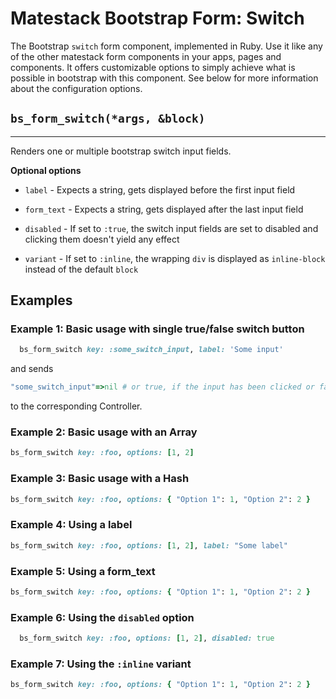 # Matestack Bootstrap Form: Switch

The Bootstrap `switch` form component, implemented in Ruby. Use it like any of the other matestack form components in your apps, pages and components. It offers customizable options to simply achieve what is possible in bootstrap with this component. See below for more information about the configuration options.

## `bs_form_switch(*args, &block)`
----

Renders one or multiple bootstrap switch input fields.

**Optional options**

* `label` - Expects a string, gets displayed before the first input field

* `form_text` - Expects a string, gets displayed after the last input field

* `disabled` - If set to `:true`, the switch input fields are set to disabled and clicking them doesn't yield any effect

* `variant` - If set to `:inline`, the wrapping `div` is displayed as `inline-block` instead of the default `block`

## Examples

### Example 1: Basic usage with single true/false switch button

```ruby
  bs_form_switch key: :some_switch_input, label: 'Some input'
```


and sends

```ruby
"some_switch_input"=>nil # or true, if the input has been clicked or false if the input was clicked again
```

to the corresponding Controller.

### Example 2: Basic usage with an Array

```ruby
bs_form_switch key: :foo, options: [1, 2]
```

### Example 3: Basic usage with a Hash

```ruby
bs_form_switch key: :foo, options: { "Option 1": 1, "Option 2": 2 }
```

### Example 4: Using a label

```ruby
bs_form_switch key: :foo, options: [1, 2], label: "Some label"
```

### Example 5: Using a form_text

```ruby
bs_form_switch key: :foo, options: { "Option 1": 1, "Option 2": 2 }
```

### Example 6: Using the `disabled` option

```ruby
  bs_form_switch key: :foo, options: [1, 2], disabled: true
```

### Example 7: Using the `:inline` variant

```ruby
bs_form_switch key: :foo, options: { "Option 1": 1, "Option 2": 2 }
```
